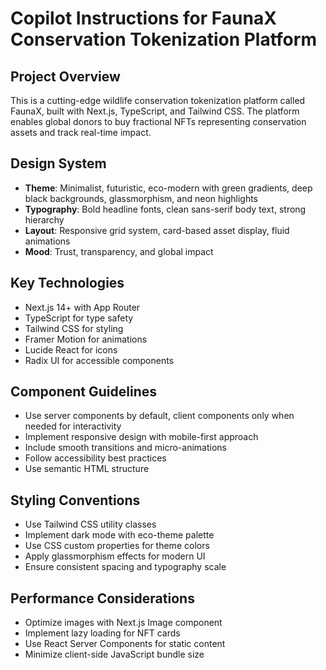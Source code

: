 # Copilot Instructions for FaunaX Conservation Tokenization Platform

<!-- Use this file to provide workspace-specific custom instructions to Copilot. For more details, visit https://code.visualstudio.com/docs/copilot/copilot-customization#_use-a-githubcopilotinstructionsmd-file -->

## Project Overview
This is a cutting-edge wildlife conservation tokenization platform called FaunaX, built with Next.js, TypeScript, and Tailwind CSS. The platform enables global donors to buy fractional NFTs representing conservation assets and track real-time impact.

## Design System
- **Theme**: Minimalist, futuristic, eco-modern with green gradients, deep black backgrounds, glassmorphism, and neon highlights
- **Typography**: Bold headline fonts, clean sans-serif body text, strong hierarchy
- **Layout**: Responsive grid system, card-based asset display, fluid animations
- **Mood**: Trust, transparency, and global impact

## Key Technologies
- Next.js 14+ with App Router
- TypeScript for type safety
- Tailwind CSS for styling
- Framer Motion for animations
- Lucide React for icons
- Radix UI for accessible components

## Component Guidelines
- Use server components by default, client components only when needed for interactivity
- Implement responsive design with mobile-first approach
- Include smooth transitions and micro-animations
- Follow accessibility best practices
- Use semantic HTML structure

## Styling Conventions
- Use Tailwind CSS utility classes
- Implement dark mode with eco-theme palette
- Use CSS custom properties for theme colors
- Apply glassmorphism effects for modern UI
- Ensure consistent spacing and typography scale

## Performance Considerations
- Optimize images with Next.js Image component
- Implement lazy loading for NFT cards
- Use React Server Components for static content
- Minimize client-side JavaScript bundle size
